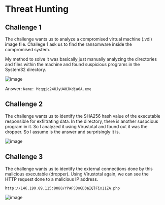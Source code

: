 # Threat Hunting
## Challenge 1
The challenge wants us to analyze a compromised virtual machine (.vdi) image file. Challege 1 ask us to find the ransomware inside the compromised system.

My method to solve it was basically just manually analyzing the directories and files within the machine and found suspicious programs in the System32 directory.

![image](https://github.com/warlocksmurf/ctf-writeups/assets/121353711/e5aa0a7e-279a-44df-abab-1c1e978859cc)

Answer: `Name: Mcqqic24UJyU40JKdja0A.exe`

## Challenge 2
The challenge wants us to identify the SHA256 hash value of the executable responsible for exfiltrating data. In the directory, there is another suspcious program in it. So I analyzed it using Virustotal and found out it was the dropper. So I assume is the answer and surprisingly it is.

![image](https://github.com/warlocksmurf/ctf-writeups/assets/121353711/9c0deddc-ccf5-4104-b1a0-90e6aa719d87)

## Challenge 3
The challenge wants us to identify the external connections done by this malicious executable (dropper). Using Virustotal again, we can see the HTTP request done to a malicious IP address.

`http://146.190.89.115:8080/YPAPJDoGD3aIQlFix11ZA.php`

![image](https://github.com/warlocksmurf/ctf-writeups/assets/121353711/c97ac23c-daa1-4953-a054-200351cd976a)
